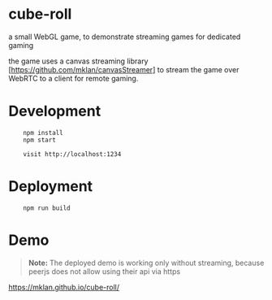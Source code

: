 # cube-roll
a small WebGL game, to demonstrate streaming games for dedicated gaming

the game uses a canvas streaming library [https://github.com/mklan/canvasStreamer] to stream the game over WebRTC to a client for remote gaming.

# Development

```
    npm install
    npm start
    
    visit http://localhost:1234
```

# Deployment

```
    npm run build
```

# Demo

> __Note:__ The deployed demo is working only without streaming, because peerjs does not allow using their api via https


https://mklan.github.io/cube-roll/
